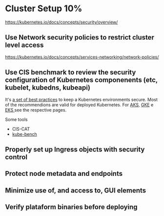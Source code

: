 # Cluster Setup	10%

https://kubernetes.io/docs/concepts/security/overview/

## Use Network security policies to restrict cluster level access

https://kubernetes.io/docs/concepts/services-networking/network-policies/

## Use CIS benchmark to review the security configuration of Kubernetes componenents (etc, kubelet, kubedns, kubeapi)

It's [a set of best practices](https://www.cisecurity.org/benchmark/kubernetes) to keep a Kubernetes environments secure. Most of the recommendions are valid for deployed Kubernetes. For [AKS](https://xx), [GKE](https://cloud.google.com/kubernetes-engine/docs/concepts/cis-benchmarks) e [EKS ](https://) see the respective pages.

Some tools
  * CIS-CAT
  * [kube-bench](https://github.com/aquasecurity/kube-bench)



## Properly set up Ingress objects with security control
## Protect node metadata and endpoints
## Minimize use of, and access to, GUI elements
## Verify plataform binaries before deploying